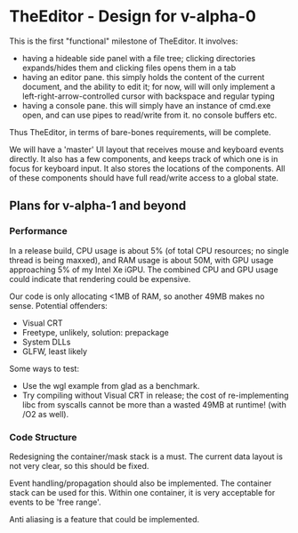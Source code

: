 # TheEditor - Design for v-alpha-0

This is the first "functional" milestone of TheEditor.  It involves:

* having a hideable side panel with a file tree; clicking directories expands/hides them and clicking files opens them in a tab
* having an editor pane. this simply holds the content of the current document, and the ability to edit it; for now, will will only implement a left-right-arrow-controlled cursor with backspace and regular typing
* having a console pane. this will simply have an instance of cmd.exe open, and can use pipes to read/write from it. no console buffers etc.

Thus TheEditor, in terms of bare-bones requirements, will be complete.

We will have a 'master' UI layout that receives mouse and keyboard events directly.  It also has a few components, and keeps track of which one is in focus for keyboard input.  It also stores the locations of the components.  All of these components should have full read/write access to a global state.

## Plans for v-alpha-1 and beyond

### Performance

In a release build, CPU usage is about 5% (of total CPU resources; no single thread is being maxxed), and RAM usage is about 50M, with GPU usage approaching 5% of my Intel Xe iGPU.  The combined CPU and GPU usage could indicate that rendering could be expensive.

Our code is only allocating <1MB of RAM, so another 49MB makes no sense.  Potential offenders:

* Visual CRT
* Freetype, unlikely, solution: prepackage 
* System DLLs
* GLFW, least likely

Some ways to test:

* Use the wgl example from glad as a benchmark.
* Try compiling without Visual CRT in release; the cost of re-implementing libc from syscalls cannot be more than a wasted 49MB at runtime! (with /O2 as well).

### Code Structure

Redesigning the container/mask stack is a must.  The current data layout is not very clear, so this should be fixed.

Event handling/propagation should also be implemented.  The container stack can be used for this.  Within one container, it is very acceptable for events to be 'free range'.

Anti aliasing is a feature that could be implemented.
